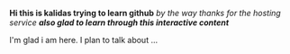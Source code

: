 **Hi this is kalidas trying to learn github**
*by the way thanks for the hosting service*
***also glad to learn through this interactive content***

I'm glad i am here. I plan to talk about ...
